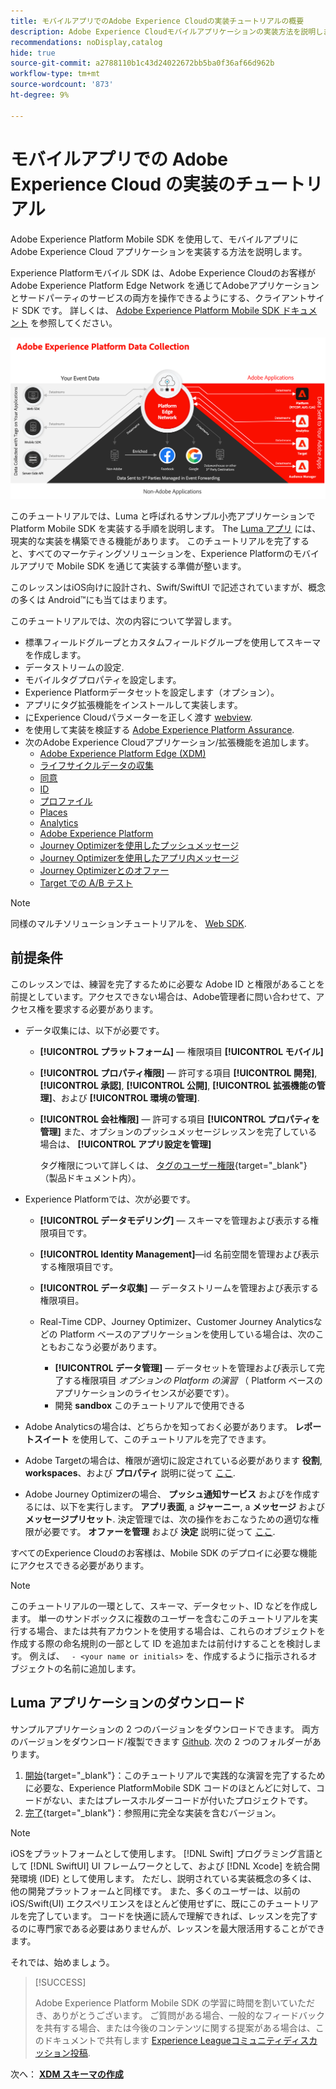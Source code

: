 ```yaml
---
title: モバイルアプリでのAdobe Experience Cloudの実装チュートリアルの概要
description: Adobe Experience Cloudモバイルアプリケーションの実装方法を説明します。 このチュートリアルでは、サンプルの Swift アプリケーションでExperience Cloudアプリケーションを実装する手順を説明します。
recommendations: noDisplay,catalog
hide: true
source-git-commit: a2788110b1c43d24022672bb5ba0f36af66d962b
workflow-type: tm+mt
source-wordcount: '873'
ht-degree: 9%

---
```


# モバイルアプリでの Adobe Experience Cloud の実装のチュートリアル

Adobe Experience Platform Mobile SDK を使用して、モバイルアプリに Adobe Experience Cloud アプリケーションを実装する方法を説明します。

Experience Platformモバイル SDK は、Adobe Experience Cloudのお客様がAdobe Experience Platform Edge Network を通じてAdobeアプリケーションとサードパーティのサービスの両方を操作できるようにする、クライアントサイド SDK です。 詳しくは、 [Adobe Experience Platform Mobile SDK ドキュメント](https://developer.adobe.com/client-sdks/documentation/) を参照してください。

![アーキテクチャ](assets/architecture.png)


このチュートリアルでは、Luma と呼ばれるサンプル小売アプリケーションで Platform Mobile SDK を実装する手順を説明します。 The [Luma アプリ](https://github.com/Adobe-Marketing-Cloud/Luma-iOS-Mobile-App) には、現実的な実装を構築できる機能があります。 このチュートリアルを完了すると、すべてのマーケティングソリューションを、Experience Platformのモバイルアプリで Mobile SDK を通じて実装する準備が整います。

このレッスンはiOS向けに設計され、Swift/SwiftUI で記述されていますが、概念の多くは Android™にも当てはまります。

このチュートリアルでは、次の内容について学習します。

* 標準フィールドグループとカスタムフィールドグループを使用してスキーマを作成します。
* データストリームの設定.
* モバイルタグプロパティを設定します。
* Experience Platformデータセットを設定します（オプション）。
* アプリにタグ拡張機能をインストールして実装します。
* にExperience Cloudパラメーターを正しく渡す [webview](web-views.md).
* を使用して実装を検証する [Adobe Experience Platform Assurance](assurance.md).
* 次のAdobe Experience Cloudアプリケーション/拡張機能を追加します。
   * [Adobe Experience Platform Edge (XDM)](events.md)
   * [ライフサイクルデータの収集](lifecycle-data.md)
   * [同意](consent.md)
   * [ID](identity.md)
   * [プロファイル](profile.md)
   * [Places](places.md)
   * [Analytics](analytics.md)
   * [Adobe Experience Platform](platform.md)
   * [Journey Optimizerを使用したプッシュメッセージ](journey-optimizer-push.md)
   * [Journey Optimizerを使用したアプリ内メッセージ](journey-optimizer-inapp.md)
   * [Journey Optimizerとのオファー](journey-optimizer-offers.md)
   * [Target での A/B テスト](target.md)


>[!NOTE]
>
>同様のマルチソリューションチュートリアルを、 [Web SDK](../tutorial-web-sdk/overview.md).

## 前提条件

このレッスンでは、練習を完了するために必要な Adobe ID と権限があることを前提としています。アクセスできない場合は、Adobe管理者に問い合わせて、アクセス権を要求する必要があります。

* データ収集には、以下が必要です。
   * **[!UICONTROL プラットフォーム]** — 権限項目 **[!UICONTROL モバイル]**
   * **[!UICONTROL プロパティ権限]** — 許可する項目 **[!UICONTROL 開発]**, **[!UICONTROL 承認]**, **[!UICONTROL 公開]**, **[!UICONTROL 拡張機能の管理]**、および **[!UICONTROL 環境の管理]**.
   * **[!UICONTROL 会社権限]** — 許可する項目 **[!UICONTROL プロパティを管理]** また、オプションのプッシュメッセージレッスンを完了している場合は、 **[!UICONTROL アプリ設定を管理]**

     タグ権限について詳しくは、 [タグのユーザー権限](https://experienceleague.adobe.com/docs/experience-platform/tags/admin/user-permissions.html?lang=ja){target="_blank"} （製品ドキュメント内）。
* Experience Platformでは、次が必要です。
   * **[!UICONTROL データモデリング]** — スキーマを管理および表示する権限項目です。
   * **[!UICONTROL Identity Management]**—id 名前空間を管理および表示する権限項目です。
   * **[!UICONTROL データ収集]** — データストリームを管理および表示する権限項目。

   * Real-Time CDP、Journey Optimizer、Customer Journey Analyticsなどの Platform ベースのアプリケーションを使用している場合は、次のこともおこなう必要があります。
      * **[!UICONTROL データ管理]** — データセットを管理および表示して完了する権限項目 _オプションの Platform の演習_ （ Platform ベースのアプリケーションのライセンスが必要です）。
      * 開発 **sandbox** このチュートリアルで使用できる

* Adobe Analyticsの場合は、どちらかを知っておく必要があります。 **レポートスイート** を使用して、このチュートリアルを完了できます。

* Adobe Targetの場合は、権限が適切に設定されている必要があります **役割**, **workspaces**、および **プロパティ** 説明に従って [ここ](https://experienceleague.adobe.com/docs/target/using/administer/manage-users/enterprise/property-channel.html?lang=ja).

* Adobe Journey Optimizerの場合、 **プッシュ通知サービス** およびを作成するには、以下を実行します。 **アプリ表面**, a **ジャーニー**, a **メッセージ** および **メッセージプリセット**. 決定管理では、次の操作をおこなうための適切な権限が必要です。 **オファーを管理** および **決定** 説明に従って [ここ](https://experienceleague.adobe.com/docs/journey-optimizer/using/access-control/privacy/high-low-permissions.html?lang=en#decisions-permissions).

すべてのExperience Cloudのお客様は、Mobile SDK のデプロイに必要な機能にアクセスできる必要があります。


>[!NOTE]
>
>このチュートリアルの一環として、スキーマ、データセット、ID などを作成します。 単一のサンドボックスに複数のユーザーを含むこのチュートリアルを実行する場合、または共有アカウントを使用する場合は、これらのオブジェクトを作成する際の命名規則の一部として ID を追加または前付けすることを検討します。 例えば、 ` - <your name or initials>` を、作成するように指示されるオブジェクトの名前に追加します。


## Luma アプリケーションのダウンロード

サンプルアプリケーションの 2 つのバージョンをダウンロードできます。 両方のバージョンをダウンロード/複製できます [Github](https://git.corp.adobe.com/rmaur/Luma). 次の 2 つのフォルダーがあります。


1. [開始](https://git.corp.adobe.com/rmaur/Luma){target="_blank"}：このチュートリアルで実践的な演習を完了するために必要な、Experience PlatformMobile SDK コードのほとんどに対して、コードがない、またはプレースホルダーコードが付いたプロジェクトです。
1. [完了](https://git.corp.adobe.com/Luma){target="_blank"}：参照用に完全な実装を含むバージョン。

>[!NOTE]
>
>iOSをプラットフォームとして使用します。 [!DNL Swift] プログラミング言語として [!DNL SwiftUI] UI フレームワークとして、および [!DNL Xcode] を統合開発環境 (IDE) として使用します。 ただし、説明されている実装概念の多くは、他の開発プラットフォームと同様です。 また、多くのユーザーは、以前のiOS/Swift(UI) エクスペリエンスをほとんど使用せずに、既にこのチュートリアルを完了しています。 コードを快適に読んで理解できれば、レッスンを完了するのに専門家である必要はありませんが、レッスンを最大限活用することができます。


それでは、始めましょう。

>[!SUCCESS]
>
>Adobe Experience Platform Mobile SDK の学習に時間を割いていただき、ありがとうございます。 ご質問がある場合、一般的なフィードバックを共有する場合、または今後のコンテンツに関する提案がある場合は、このドキュメントで共有します [Experience Leagueコミュニティディスカッション投稿](https://experienceleaguecommunities.adobe.com/t5/adobe-experience-platform-launch/tutorial-discussion-implement-adobe-experience-cloud-in-mobile/td-p/443796).

次へ： **[XDM スキーマの作成](create-schema.md)**
